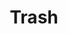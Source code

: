 ---
title: Trash
tags:
icon: trash
svg: '<svg xmlns="http://www.w3.org/2000/svg" width="24" height="24" fill="none" viewBox="0 0 24 24" stroke-width="1.5" stroke-linecap="round" stroke-linejoin="round" stroke="currentColor"><path d="m6.286 8.571.962 9.628A2 2 0 0 0 9.238 20h5.523a2 2 0 0 0 1.99-1.801l.963-9.628M13.5 15.5v-5m-3 5v-5M4.571 6.286h4.572m0 0 .382-1.529a1 1 0 0 1 .97-.757h3.01a1 1 0 0 1 .97.757l.382 1.529m-5.714 0h5.714m0 0h4.572"/></svg>'
---